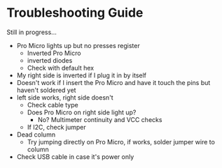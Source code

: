 # Troubleshooting Guide

Still in progress...

* Pro Micro lights up but no presses register
  * Inverted Pro Micro
  * inverted diodes
  * Check with default hex
* My right side is inverted if I plug it in by itself
* Doesn't work if I insert the Pro Micro and have it touch the pins but haven't soldered yet
* left side works, right side doesn't
  * Check cable type
  * Does Pro Micro on right side light up?
    * No? Multimeter continuity and VCC checks
  * If I2C, check jumper
* Dead column
  * Try jumping directly on Pro Micro, if works, solder jumper wire to column
* Check USB cable in case it's power only



